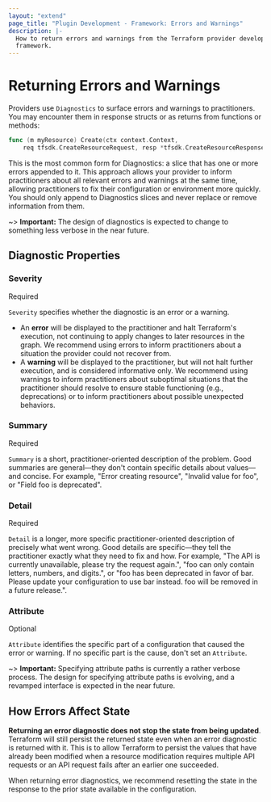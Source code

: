 ```yaml
---
layout: "extend"
page_title: "Plugin Development - Framework: Errors and Warnings"
description: |-
  How to return errors and warnings from the Terraform provider development
  framework.
---
```


# Returning Errors and Warnings

Providers use `Diagnostics` to surface errors and warnings to practitioners.
You may encounter them in response structs or as returns from functions or
methods:

```go
func (m myResource) Create(ctx context.Context,
	req tfsdk.CreateResourceRequest, resp *tfsdk.CreateResourceResponse)
```

This is the most common form for Diagnostics: a slice that has one or more
errors appended to it. This approach allows your provider to inform
practitioners about all relevant errors and warnings at the same time, allowing
practitioners to fix their configuration or environment more quickly. You
should only append to Diagnostics slices and never replace or remove
information from them.

~> **Important:** The design of diagnostics is expected to change to something
less verbose in the near future.

## Diagnostic Properties

### Severity

Required

`Severity` specifies whether the diagnostic is an error or a warning.  

- An **error** will be displayed to the practitioner and halt Terraform's
  execution, not continuing to apply changes to later resources in the graph.
  We recommend using errors to inform practitioners about a situation the
  provider could not recover from.
- A **warning** will be displayed to the practitioner, but will not halt
  further execution, and is considered informative only. We recommend using
  warnings to inform practitioners about suboptimal situations that the
  practitioner should resolve to ensure stable functioning (e.g., deprecations)
  or to inform practitioners about possible unexpected behaviors.

### Summary

Required

`Summary` is a short, practitioner-oriented description of the problem. Good
summaries are general&mdash;they don't contain specific details about
values&mdash;and concise. For example, "Error creating resource", "Invalid
value for foo", or "Field foo is deprecated".

### Detail

Required

`Detail` is a longer, more specific practitioner-oriented description of
precisely what went wrong. Good details are specific&mdash;they tell the
practitioner exactly what they need to fix and how. For example, "The API
is currently unavailable, please try the request again.", "foo can only contain
letters, numbers, and digits.", or "foo has been deprecated in favor of bar.
Please update your configuration to use bar instead. foo will be removed in a
future release.".

### Attribute

Optional

`Attribute` identifies the specific part of a configuration that caused the
error or warning. If no specific part is the cause, don't set an `Attribute`.

~> **Important:** Specifying attribute paths is currently a rather verbose
process. The design for specifying attribute paths is evolving, and a revamped
interface is expected in the near future.

## How Errors Affect State

**Returning an error diagnostic does not stop the state from being updated**.
Terraform will still persist the returned state even when an error diagnostic
is returned with it. This is to allow Terraform to persist the values that have
already been modified when a resource modification requires multiple API
requests or an API request fails after an earlier one succeeded.

When returning error diagnostics, we recommend resetting the state in the
response to the prior state available in the configuration.
